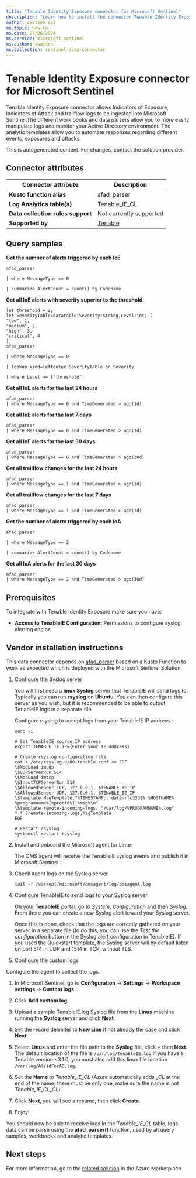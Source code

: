 ```yaml
---
title: "Tenable Identity Exposure connector for Microsoft Sentinel"
description: "Learn how to install the connector Tenable Identity Exposure to connect your data source to Microsoft Sentinel."
author: cwatson-cat
ms.topic: how-to
ms.date: 07/26/2024
ms.service: microsoft-sentinel
ms.author: cwatson
ms.collection: sentinel-data-connector
---
```


# Tenable Identity Exposure connector for Microsoft Sentinel

Tenable Identity Exposure connector allows Indicators of Exposure, Indicators of Attack and trailflow logs to be ingested into Microsoft Sentinel.The different work books and data parsers allow you to more easily manipulate logs and monitor your Active Directory environment.  The analytic templates allow you to automate responses regarding different events, exposures and attacks.

This is autogenerated content. For changes, contact the solution provider.

## Connector attributes

| Connector attribute | Description |
| --- | --- |
| **Kusto function alias** | afad_parser |
| **Log Analytics table(s)** | Tenable_IE_CL<br/> |
| **Data collection rules support** | Not currently supported |
| **Supported by** | [Tenable](https://www.tenable.com/support/technical-support) |

## Query samples

**Get the number of alerts triggered by each IoE**

   ```kusto
afad_parser
 
   | where MessageType == 0
 
   | summarize AlertCount = count() by Codename
   ```

**Get all IoE alerts with severity superior to the threshold**

   ```kusto
let threshold = 2;
 let SeverityTable=datatable(Severity:string,Level:int) [
 "low", 1,
 "medium", 2,
 "high", 3,
 "critical", 4
 ];
 afad_parser
 
   | where MessageType == 0
 
   | lookup kind=leftouter SeverityTable on Severity
 
   | where Level >= ['threshold']
   ```

**Get all IoE alerts for the last 24 hours**

   ```kusto
afad_parser 
   | where MessageType == 0 and TimeGenerated > ago(1d)
   ```

**Get all IoE alerts for the last 7 days**

   ```kusto
afad_parser 
   | where MessageType == 0 and TimeGenerated > ago(7d)
   ```

**Get all IoE alerts for the last 30 days**

   ```kusto
afad_parser 
   | where MessageType == 0 and TimeGenerated > ago(30d)
   ```

**Get all trailflow changes for the last 24 hours**

   ```kusto
afad_parser 
   | where MessageType == 1 and TimeGenerated > ago(1d)
   ```

**Get all trailflow changes for the last 7 days**

   ```kusto
afad_parser 
   | where MessageType == 1 and TimeGenerated > ago(7d)
   ```

**Get the number of alerts triggered by each IoA**

   ```kusto
afad_parser
 
   | where MessageType == 2
 
   | summarize AlertCount = count() by Codename
   ```

**Get all IoA alerts for the last 30 days**

   ```kusto
afad_parser 
   | where MessageType == 2 and TimeGenerated > ago(30d)
   ```



## Prerequisites

To integrate with Tenable Identity Exposure make sure you have: 

- **Access to TenableIE Configuration**: Permissions to configure syslog alerting engine


## Vendor installation instructions

This data connector depends on [afad_parser](https://aka.ms/sentinel-TenableApp-afad-parser) based on a Kusto Function to work as expected which is deployed with the Microsoft Sentinel Solution.

1. Configure the Syslog server

   You will first need a **linux Syslog** server that TenableIE will send logs to. Typically you can run **rsyslog** on **Ubuntu**. You can then configure this server as you wish, but it is recommended to be able to output TenableIE logs in a separate file.

   Configure rsyslog to accept logs from your TenableIE IP address.:

   ```shell
   sudo -i
   
   # Set TenableIE source IP address
   export TENABLE_IE_IP={Enter your IP address}
   
   # Create rsyslog configuration file
   cat > /etc/rsyslog.d/80-tenable.conf << EOF
   \$ModLoad imudp
   \$UDPServerRun 514
   \$ModLoad imtcp
   \$InputTCPServerRun 514
   \$AllowedSender TCP, 127.0.0.1, $TENABLE_IE_IP
   \$AllowedSender UDP, 127.0.0.1, $TENABLE_IE_IP
   \$template MsgTemplate,"%TIMESTAMP:::date-rfc3339% %HOSTNAME% %programname%[%procid%]:%msg%\n"
   \$template remote-incoming-logs, "/var/log/%PROGRAMNAME%.log"
   *.* ?remote-incoming-logs;MsgTemplate
   EOF
   
   # Restart rsyslog
   systemctl restart rsyslog
   ```

2. Install and onboard the Microsoft agent for Linux

   The OMS agent will receive the TenableIE syslog events and publish it in Microsoft Sentinel :


3. Check agent logs on the Syslog server

   ```shell
   tail -f /var/opt/microsoft/omsagent/log/omsagent.log
   ```

4. Configure TenableIE to send logs to your Syslog server

   On your **TenableIE** portal, go to *System*, *Configuration* and then *Syslog*.
   From there you can create a new Syslog alert toward your Syslog server.

   Once this is done, check that the logs are correctly gathered on your server in a separate file (to do this, you can use the *Test the configuration* button in the Syslog alert configuration in TenableIE).
   If you used the Quickstart template, the Syslog server will by default listen on port 514 in UDP and 1514 in TCP, without TLS.

5. Configure the custom logs

Configure the agent to collect the logs.

1. In Microsoft Sentinel, go to **Configuration** -> **Settings** -> **Workspace settings** -> **Custom logs**.
2. Click **Add custom log**.
3. Upload a sample TenableIE.log Syslog file from the **Linux** machine running the **Syslog** server and click **Next**
4. Set the record delimiter to **New Line** if not already the case and click **Next**.
5. Select **Linux** and enter the file path to the **Syslog** file, click **+** then **Next**. The default location of the file is `/var/log/TenableIE.log` if you have a Tenable version <3.1.0, you must also add this linux file location `/var/log/AlsidForAD.log`.
6. Set the **Name** to *Tenable_IE_CL* (Azure automatically adds *_CL* at the end of the name, there must be only one, make sure the name is not *Tenable_IE_CL_CL*).
7. Click **Next**, you will see a resume, then click **Create**.


6. Enjoy!

You should now be able to receive logs in the *Tenable_IE_CL* table, logs data can be parse using the **afad_parser()** function, used by all query samples, workbooks and analytic templates.



## Next steps

For more information, go to the [related solution](https://azuremarketplace.microsoft.com/en-us/marketplace/apps/tenable.tenable-sentinel-integration?tab=Overview) in the Azure Marketplace.
